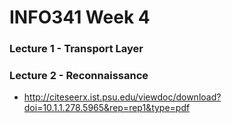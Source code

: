 # INFO341 Week 4
### Lecture 1 - Transport Layer
### Lecture 2 - Reconnaissance
* http://citeseerx.ist.psu.edu/viewdoc/download?doi=10.1.1.278.5965&rep=rep1&type=pdf
